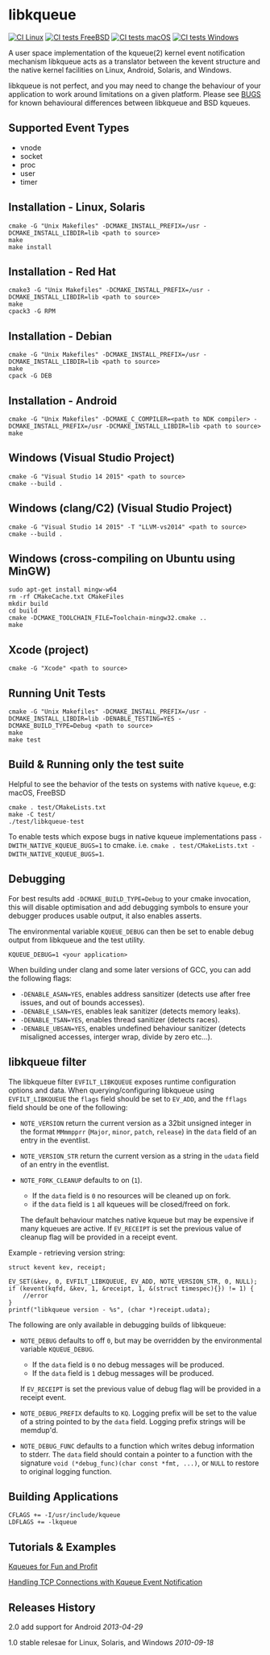 libkqueue
=========

[![CI Linux](https://github.com/mheily/libkqueue/actions/workflows/ci-linux.yml/badge.svg)](https://github.com/mheily/libkqueue/actions/workflows/ci-linux.yml)
[![CI tests FreeBSD](https://github.com/mheily/libkqueue/actions/workflows/ci-freebsd.yml/badge.svg)](https://github.com/mheily/libkqueue/actions/workflows/ci-freebsd.yml)
[![CI tests macOS](https://github.com/mheily/libkqueue/actions/workflows/ci-macos.yml/badge.svg)](https://github.com/mheily/libkqueue/actions/workflows/ci-macos.yml)
[![CI tests Windows](https://github.com/mheily/libkqueue/actions/workflows/ci-windows.yml/badge.svg)](https://github.com/mheily/libkqueue/actions/workflows/ci-windows.yml)

A user space implementation of the kqueue(2) kernel event notification mechanism
libkqueue acts as a translator between the kevent structure and the native
kernel facilities on Linux, Android, Solaris, and Windows.

libkqueue is not perfect, and you may need to change the behaviour of your application
to work around limitations on a given platform. Please see [BUGS](BUGS.md) for known
behavioural differences between libkqueue and BSD kqueues.

Supported Event Types
---------------------

* vnode
* socket
* proc
* user
* timer

Installation - Linux, Solaris
-----------------------------

    cmake -G "Unix Makefiles" -DCMAKE_INSTALL_PREFIX=/usr -DCMAKE_INSTALL_LIBDIR=lib <path to source>
    make
    make install

Installation - Red Hat
----------------------

    cmake3 -G "Unix Makefiles" -DCMAKE_INSTALL_PREFIX=/usr -DCMAKE_INSTALL_LIBDIR=lib <path to source>
    make
    cpack3 -G RPM

Installation - Debian
---------------------

    cmake -G "Unix Makefiles" -DCMAKE_INSTALL_PREFIX=/usr -DCMAKE_INSTALL_LIBDIR=lib <path to source>
    make
    cpack -G DEB

Installation - Android
----------------------

    cmake -G "Unix Makefiles" -DCMAKE_C_COMPILER=<path to NDK compiler> -DCMAKE_INSTALL_PREFIX=/usr -DCMAKE_INSTALL_LIBDIR=lib <path to source>
    make

Windows (Visual Studio Project)
-------------------------------

    cmake -G "Visual Studio 14 2015" <path to source>
    cmake --build .

Windows (clang/C2) (Visual Studio Project)
------------------------------------------

    cmake -G "Visual Studio 14 2015" -T "LLVM-vs2014" <path to source>
    cmake --build .

Windows (cross-compiling on Ubuntu using MinGW)
-----------------------------------------------

    sudo apt-get install mingw-w64
    rm -rf CMakeCache.txt CMakeFiles
    mkdir build
    cd build
    cmake -DCMAKE_TOOLCHAIN_FILE=Toolchain-mingw32.cmake ..
    make

Xcode (project)
---------------

    cmake -G "Xcode" <path to source>

Running Unit Tests
------------------

    cmake -G "Unix Makefiles" -DCMAKE_INSTALL_PREFIX=/usr -DCMAKE_INSTALL_LIBDIR=lib -DENABLE_TESTING=YES -DCMAKE_BUILD_TYPE=Debug <path to source>
    make
    make test

Build & Running only the test suite
-----------------------------------
Helpful to see the behavior of the tests on systems with native `kqueue`, e.g: macOS, FreeBSD

    cmake . test/CMakeLists.txt
    make -C test/
    ./test/libkqueue-test

To enable tests which expose bugs in native kqueue implementations pass `-DWITH_NATIVE_KQUEUE_BUGS=1` to cmake.
i.e. `cmake . test/CMakeLists.txt -DWITH_NATIVE_KQUEUE_BUGS=1`.

Debugging
---------

For best results add `-DCMAKE_BUILD_TYPE=Debug` to your cmake invocation, this will disable optimisation
and add debugging symbols to ensure your debugger produces usable output, it also enables asserts.

The environmental variable `KQUEUE_DEBUG` can then be set to enable debug output from libkqueue and the test utility.

    KQUEUE_DEBUG=1 <your application>

When building under clang and some later versions of GCC, you can add the following flags:

- `-DENABLE_ASAN=YES`, enables address sansitizer (detects use after free issues, and out of bounds accesses).
- `-DENABLE_LSAN=YES`, enables leak sanitizer (detects memory leaks).
- `-DENABLE_TSAN=YES`, enables thread sanitizer (detects races).
- `-DENABLE_UBSAN=YES`, enables undefined behaviour sanitizer (detects misaligned accesses, interger wrap, divide by zero etc...).

libkqueue filter
----------------

The libkqueue filter `EVFILT_LIBKQUEUE` exposes runtime configuration options and data.  When querying/configuring libkqueue
using `EVFILT_LIBKQUEUE` the `flags` field should be set to `EV_ADD`, and the `fflags` field should be one of the
following:

- `NOTE_VERSION` return the current version as a 32bit unsigned integer in the format `MMmmpprr` (`Major`, `minor`, `patch`, `release`) in the `data` field of an entry in the eventlist.
- `NOTE_VERSION_STR` return the current version as a string in the `udata` field of an entry in the eventlist.
- `NOTE_FORK_CLEANUP` defaults to on (`1`).
   - If the `data` field is `0` no resources will be cleaned up on fork.
   - if the `data` field is `1` all kqueues will be closed/freed on fork.

   The default behaviour matches native kqueue but may be expensive if many kqueues are active.
   If `EV_RECEIPT` is set the previous value of cleanup flag will be provided in a receipt event.

Example - retrieving version string:

    struct kevent kev, receipt;

    EV_SET(&kev, 0, EVFILT_LIBKQUEUE, EV_ADD, NOTE_VERSION_STR, 0, NULL);
    if (kevent(kqfd, &kev, 1, &receipt, 1, &(struct timespec){}) != 1) {
        //error
    }
    printf("libkqueue version - %s", (char *)receipt.udata);
    
The following are only available in debugging builds of libkqueue:
- `NOTE_DEBUG` defaults to off `0`, but may be overridden by the environmental variable
  `KQUEUE_DEBUG`.
  - If the `data` field is `0` no debug messages will be produced.
  - If the `data` field is `1` debug messages will be produced.

  If `EV_RECEIPT` is set the previous value of debug flag will be provided in a receipt event.
- `NOTE_DEBUG_PREFIX` defaults to `KQ`.
  Logging prefix will be set to the value of a string pointed to by the `data` field.
  Logging prefix strings will be memdup'd.
- `NOTE_DEBUG_FUNC` defaults to a function which writes debug information to stderr.
  The `data` field should contain a pointer to a function with the signature
  `void (*debug_func)(char const *fmt, ...)`, or `NULL` to restore to original logging function.


Building Applications
---------------------

    CFLAGS += -I/usr/include/kqueue
    LDFLAGS += -lkqueue

Tutorials & Examples
--------------------

[Kqueues for Fun and Profit](http://doc.geoffgarside.co.uk/kqueue)

[Handling TCP Connections with Kqueue Event Notification](http://eradman.com/posts//kqueue-tcp.html)

Releases History
----------------

2.0 add support for Android _2013-04-29_

1.0 stable relesae for Linux, Solaris, and Windows _2010-09-18_
